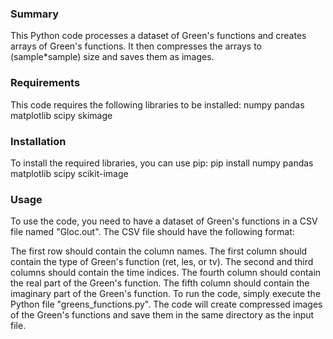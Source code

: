 ### Summary

This Python code processes a dataset of Green's functions and creates arrays of Green's functions. It then compresses the arrays to (sample*sample) size and saves them as images.

### Requirements

This code requires the following libraries to be installed:
numpy
pandas
matplotlib
scipy
skimage

### Installation

To install the required libraries, you can use pip:
pip install numpy pandas matplotlib scipy scikit-image

### Usage

To use the code, you need to have a dataset of Green's functions in a CSV file named "Gloc.out". The CSV file should have the following format:

The first row should contain the column names.
The first column should contain the type of Green's function (ret, les, or tv).
The second and third columns should contain the time indices.
The fourth column should contain the real part of the Green's function.
The fifth column should contain the imaginary part of the Green's function.
To run the code, simply execute the Python file "greens_functions.py". The code will create compressed images of the Green's functions and save them in the same directory as the input file.
